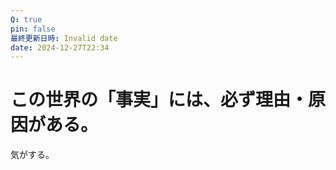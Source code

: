```yaml
---
Q: true
pin: false
最終更新日時: Invalid date
date: 2024-12-27T22:34
---
```

# この世界の「事実」には、必ず理由・原因がある。

気がする。